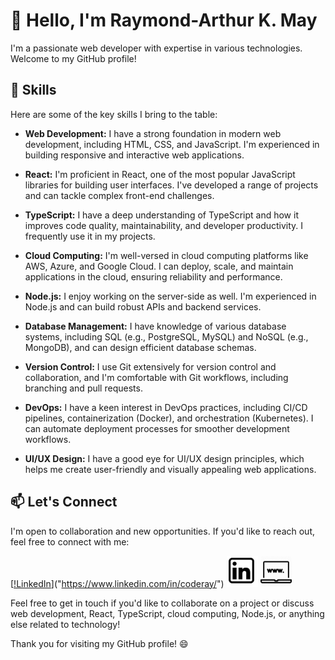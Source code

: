 # 👋 Hello, I'm Raymond-Arthur K. May

I'm a passionate web developer with expertise in various technologies. Welcome to my GitHub profile!

## 🚀 Skills

Here are some of the key skills I bring to the table:

- **Web Development:** I have a strong foundation in modern web development, including HTML, CSS, and JavaScript. I'm experienced in building responsive and interactive web applications.

- **React:** I'm proficient in React, one of the most popular JavaScript libraries for building user interfaces. I've developed a range of projects and can tackle complex front-end challenges.

- **TypeScript:** I have a deep understanding of TypeScript and how it improves code quality, maintainability, and developer productivity. I frequently use it in my projects.

- **Cloud Computing:** I'm well-versed in cloud computing platforms like AWS, Azure, and Google Cloud. I can deploy, scale, and maintain applications in the cloud, ensuring reliability and performance.

- **Node.js:** I enjoy working on the server-side as well. I'm experienced in Node.js and can build robust APIs and backend services.

- **Database Management:** I have knowledge of various database systems, including SQL (e.g., PostgreSQL, MySQL) and NoSQL (e.g., MongoDB), and can design efficient database schemas.

- **Version Control:** I use Git extensively for version control and collaboration, and I'm comfortable with Git workflows, including branching and pull requests.

- **DevOps:** I have a keen interest in DevOps practices, including CI/CD pipelines, containerization (Docker), and orchestration (Kubernetes). I can automate deployment processes for smoother development workflows.

- **UI/UX Design:** I have a good eye for UI/UX design principles, which helps me create user-friendly and visually appealing web applications.


## 📫 Let's Connect

I'm open to collaboration and new opportunities. If you'd like to reach out, feel free to connect with me:

[[!LinkedIn]("./images/linkedin.png")]("https://www.linkedin.com/in/coderay/")
<a href="https://www.linkedin.com/in/coderay/" target="_blank" style="text-decoration: none; color: #fff">
   <img src="./images/linkedin.png" alt="linkedin" width="10%" height="10%">
</a>
<a href="https://www.raymondmay.com/" target="_blank" style="text-decoration: none; color: #fff">
   <img src="./images/profile_pic.png" alt="personal site" width="10%" height="10%">
</a>

Feel free to get in touch if you'd like to collaborate on a project or discuss web development, React, TypeScript, cloud computing, Node.js, or anything else related to technology!

Thank you for visiting my GitHub profile! 😄

